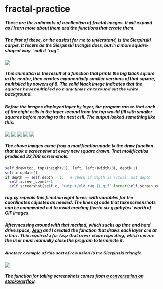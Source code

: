 # fractal-practice

##### These are the rudiments of a collection of fractal images. It will expand as I learn more about them and the functions that create them.

##### The first of these, or the easiest for me to understand, is the Sierpinski carpet. It recurs as the Sierpinski triangle does, but in a more square-shaped way. I call it "rug".

![](rug.gif)

##### This animation is the result of a function that prints the big black square in the center, then creates exponentially smaller versions of that square, multiplied by powers of 8. The solid black image indicates that the squares have multiplied so many times as to round out the white background.

##### Before the images displayed layer by layer, the program ran so that each of the eight cells in the layer second from the top would fill with smaller squares before moving to the next cell. The output looked something like this:

![](output/old_rug_4096.gif)
![](output/old_rug_12288.gif)
![](output/old_rug_20480.gif)
![](output/old_rug_28672.gif)
![](output/old_rug_32768.gif)

##### The above images came from a modification made to the draw function that took a screenshot at every new square drawn. That modification produced 32,768 screenshots.

```python
self.draw(top, top+(height/3), left, left+(width/3), depth+1)
self.c.update()
if depth == self.depth - 1:   # check if depth is actual last depth
  self.screen_count+=1
  self.screenshot(self.c, "output/old_rug_{}.gif".format(self.screen_count))
```

##### rug.py repeats this function eight times, with variables for the coordinates adjusted as needed. The lines of code that take screenshots can be commented out to avoid creating five to six gigabytes' worth of GIF images.

##### After messing around with that method, which sucks up time and hard drive space, [Jean](https://github.com/kobejean) and I created the function that draws each layer one at a time. This required a for loop that never stops repeating, which means the user must manually close the program to terminate it.

##### Another example of this sort of recursion is the Sierpinski triangle.

![](output/animatetri.gif)

##### The function for taking screenshots comes from [a conversation on stackoverflow](https://stackoverflow.com/questions/9886274/how-can-i-convert-canvas-content-to-an-image).


